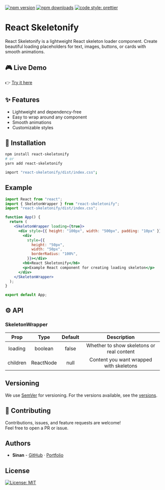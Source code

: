 [![npm version](https://img.shields.io/npm/v/react-skeletonify.svg)](https://www.npmjs.com/package/react-skeletonify)
[![npm downloads](https://img.shields.io/npm/dm/react-skeletonify.svg)](https://www.npmjs.com/package/react-skeletonify)
[![code style: prettier](https://img.shields.io/badge/code_style-prettier-ff69b4.svg?style=flat-square)](https://github.com/prettier/prettier)

# React Skeletonify

React Skeletonify is a lightweight React skeleton loader component. Create beautiful loading placeholders for text, images, buttons, or cards with smooth animations.

## 🎮 Live Demo

👉 [Try it here](https://playcode.io/2556254)

## ✨ Features

- Lightweight and dependency-free
- Easy to wrap around any component
- Smooth animations
- Customizable styles

## 🚀 Installation

```bash
npm install react-skeletonify
# or
yarn add react-skeletonify
```

```bash
import "react-skeletonify/dist/index.css";

```

## Example

```jsx
import React from "react";
import { SkeletonWrapper } from "react-skeletonify";
import "react-skeletonify/dist/index.css";

function App() {
  return (
    <SkeletonWrapper loading={true}>
      <div style={{ height: "100px", width: "500px", padding: "10px" }}>
        <div
          style={{
            height: "50px",
            width: "50px",
            borderRadius: "100%",
          }}></div>
        <h6>React Skeletonify</h6>
        <p>Example React component for creating loading skeleton</p>
      </div>
    </SkeletonWrapper>
  );
}

export default App;
```

## ⚙️ API

### SkeletonWrapper

|   Prop   |   Type    | Default |                Description                |
| :------: | :-------: | :-----: | :---------------------------------------: |
| loading  |  boolean  |  false  | Whether to show skeletons or real content |
| children | ReactNode |  null   |  Content you want wrapped with skeletons  |

## Versioning

We use [SemVer](http://semver.org/) for versioning. For the versions available, see the [versions](https://www.npmjs.com/package/react-skeletonify?activeTab=versions).

## 🤝 Contributing

Contributions, issues, and feature requests are welcome!  
Feel free to open a PR or issue.

## Authors

- **Sinan** - [GitHub](https://github.com/Sinan0333) · [Portfolio](http://sinan-dev.in)

## License

[![License: MIT](https://img.shields.io/badge/License-MIT-yellow.svg)](https://opensource.org/licenses/MIT)

